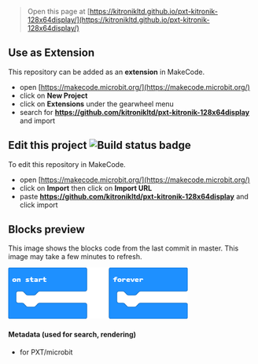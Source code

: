 
> Open this page at [https://kitronikltd.github.io/pxt-kitronik-128x64display/](https://kitronikltd.github.io/pxt-kitronik-128x64display/)

## Use as Extension

This repository can be added as an **extension** in MakeCode.

* open [https://makecode.microbit.org/](https://makecode.microbit.org/)
* click on **New Project**
* click on **Extensions** under the gearwheel menu
* search for **https://github.com/kitronikltd/pxt-kitronik-128x64display** and import

## Edit this project ![Build status badge](https://github.com/kitronikltd/pxt-kitronik-128x64display/workflows/MakeCode/badge.svg)

To edit this repository in MakeCode.

* open [https://makecode.microbit.org/](https://makecode.microbit.org/)
* click on **Import** then click on **Import URL**
* paste **https://github.com/kitronikltd/pxt-kitronik-128x64display** and click import

## Blocks preview

This image shows the blocks code from the last commit in master.
This image may take a few minutes to refresh.

![A rendered view of the blocks](https://github.com/kitronikltd/pxt-kitronik-128x64display/raw/master/.github/makecode/blocks.png)

#### Metadata (used for search, rendering)

* for PXT/microbit
<script src="https://makecode.com/gh-pages-embed.js"></script><script>makeCodeRender("{{ site.makecode.home_url }}", "{{ site.github.owner_name }}/{{ site.github.repository_name }}");</script>
